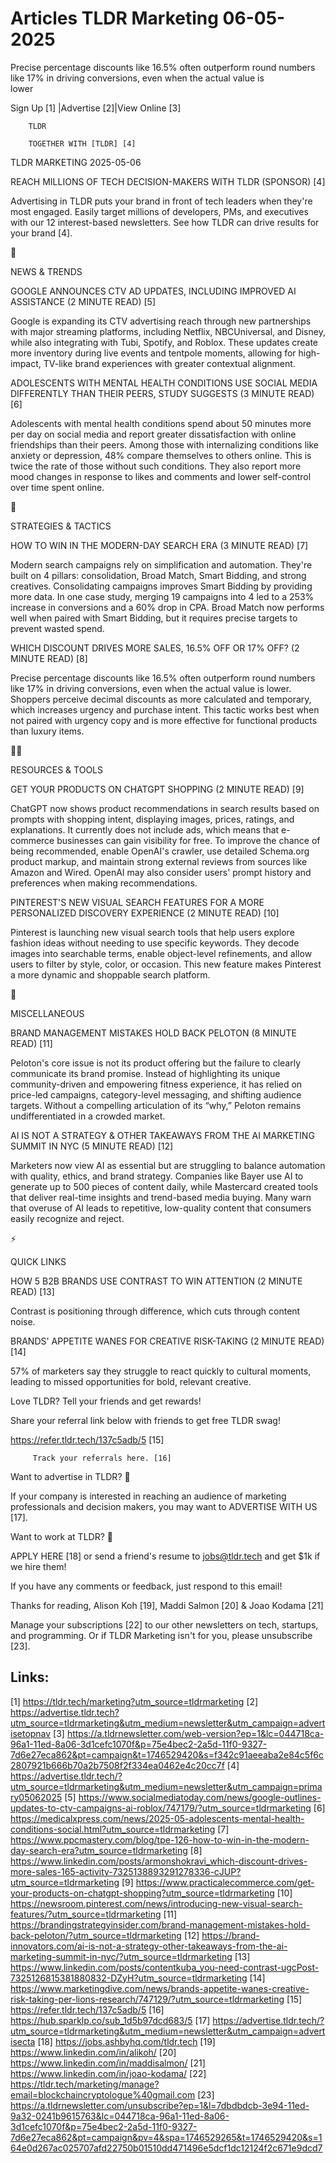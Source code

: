 # Articles TLDR Marketing 06-05-2025

Precise percentage discounts like 16.5% often outperform round numbers
like 17% in driving conversions, even when the actual value is
lower ‌ ‌ ‌ ‌ ‌ ‌ ‌ ‌ ‌ ‌ ‌ ‌ ‌ ‌ ‌ ‌ ‌ ‌ ‌ ‌ ‌ ‌ ‌ ‌ ‌ ‌  ‌ ‌ ‌ ‌ ‌ ‌ ‌ ‌ ‌ ‌ ‌ ‌ ‌ ‌ ‌ ‌ ‌ ‌ ‌ ‌ ‌ ‌ ‌ ‌ ‌ ‌ 


 Sign Up [1] |Advertise [2]|View Online [3] 

		TLDR 

		TOGETHER WITH [TLDR] [4]

TLDR MARKETING 2025-05-06

 REACH MILLIONS OF TECH DECISION-MAKERS WITH TLDR (SPONSOR) [4] 

 Advertising in TLDR puts your brand in front of tech leaders when
they're most engaged. Easily target millions of developers, PMs, and
executives with our 12 interest-based newsletters. See how TLDR can
drive results for your brand [4]. 

📱 

NEWS & TRENDS

 GOOGLE ANNOUNCES CTV AD UPDATES, INCLUDING IMPROVED AI ASSISTANCE (2
MINUTE READ) [5] 

 Google is expanding its CTV advertising reach through new
partnerships with major streaming platforms, including Netflix,
NBCUniversal, and Disney, while also integrating with Tubi, Spotify,
and Roblox. These updates create more inventory during live events and
tentpole moments, allowing for high-impact, TV-like brand experiences
with greater contextual alignment. 

 ADOLESCENTS WITH MENTAL HEALTH CONDITIONS USE SOCIAL MEDIA
DIFFERENTLY THAN THEIR PEERS, STUDY SUGGESTS (3 MINUTE READ) [6] 

 Adolescents with mental health conditions spend about 50 minutes more
per day on social media and report greater dissatisfaction with online
friendships than their peers. Among those with internalizing
conditions like anxiety or depression, 48% compare themselves to
others online. This is twice the rate of those without such
conditions. They also report more mood changes in response to likes
and comments and lower self-control over time spent online. 

🚀 

STRATEGIES & TACTICS

 HOW TO WIN IN THE MODERN-DAY SEARCH ERA (3 MINUTE READ) [7] 

 Modern search campaigns rely on simplification and automation.
They're built on 4 pillars: consolidation, Broad Match, Smart Bidding,
and strong creatives. Consolidating campaigns improves Smart Bidding
by providing more data. In one case study, merging 19 campaigns into 4
led to a 253% increase in conversions and a 60% drop in CPA. Broad
Match now performs well when paired with Smart Bidding, but it
requires precise targets to prevent wasted spend. 

 WHICH DISCOUNT DRIVES MORE SALES, 16.5% OFF OR 17% OFF? (2 MINUTE
READ) [8] 

 Precise percentage discounts like 16.5% often outperform round
numbers like 17% in driving conversions, even when the actual value is
lower. Shoppers perceive decimal discounts as more calculated and
temporary, which increases urgency and purchase intent. This tactic
works best when not paired with urgency copy and is more effective for
functional products than luxury items. 

🧑‍💻 

RESOURCES & TOOLS

 GET YOUR PRODUCTS ON CHATGPT SHOPPING (2 MINUTE READ) [9] 

 ChatGPT now shows product recommendations in search results based on
prompts with shopping intent, displaying images, prices, ratings, and
explanations. It currently does not include ads, which means that
e-commerce businesses can gain visibility for free. To improve the
chance of being recommended, enable OpenAI's crawler, use detailed
Schema.org product markup, and maintain strong external reviews from
sources like Amazon and Wired. OpenAI may also consider users' prompt
history and preferences when making recommendations. 

 PINTEREST'S NEW VISUAL SEARCH FEATURES FOR A MORE PERSONALIZED
DISCOVERY EXPERIENCE (2 MINUTE READ) [10] 

 Pinterest is launching new visual search tools that help users
explore fashion ideas without needing to use specific keywords. They
decode images into searchable terms, enable object-level refinements,
and allow users to filter by style, color, or occasion. This new
feature makes Pinterest a more dynamic and shoppable search platform. 

🎁 

MISCELLANEOUS

 BRAND MANAGEMENT MISTAKES HOLD BACK PELOTON (8 MINUTE READ) [11] 

 Peloton's core issue is not its product offering but the failure to
clearly communicate its brand promise. Instead of highlighting its
unique community-driven and empowering fitness experience, it has
relied on price-led campaigns, category-level messaging, and shifting
audience targets. Without a compelling articulation of its “why,”
Peloton remains undifferentiated in a crowded market. 

 AI IS NOT A STRATEGY & OTHER TAKEAWAYS FROM THE AI MARKETING SUMMIT
IN NYC (5 MINUTE READ) [12] 

 Marketers now view AI as essential but are struggling to balance
automation with quality, ethics, and brand strategy. Companies like
Bayer use AI to generate up to 500 pieces of content daily, while
Mastercard created tools that deliver real-time insights and
trend-based media buying. Many warn that overuse of AI leads to
repetitive, low-quality content that consumers easily recognize and
reject. 

⚡ 

QUICK LINKS

 HOW 5 B2B BRANDS USE CONTRAST TO WIN ATTENTION (2 MINUTE READ) [13] 

 Contrast is positioning through difference, which cuts through
content noise. 

 BRANDS' APPETITE WANES FOR CREATIVE RISK-TAKING (2 MINUTE READ) [14] 

 57% of marketers say they struggle to react quickly to cultural
moments, leading to missed opportunities for bold, relevant creative. 

Love TLDR? Tell your friends and get rewards!

 Share your referral link below with friends to get free TLDR swag! 

 https://refer.tldr.tech/137c5adb/5 [15] 

		 Track your referrals here. [16] 

Want to advertise in TLDR? 📰

 If your company is interested in reaching an audience of marketing
professionals and decision makers, you may want to ADVERTISE WITH US
[17]. 

Want to work at TLDR? 💼

 APPLY HERE [18] or send a friend's resume to jobs@tldr.tech and get
$1k if we hire them! 

 If you have any comments or feedback, just respond to this email! 

Thanks for reading, 
Alison Koh [19], Maddi Salmon [20] & Joao Kodama [21] 

 Manage your subscriptions [22] to our other newsletters on tech,
startups, and programming. Or if TLDR Marketing isn't for you, please
unsubscribe [23]. 

 

Links:
------
[1] https://tldr.tech/marketing?utm_source=tldrmarketing
[2] https://advertise.tldr.tech?utm_source=tldrmarketing&utm_medium=newsletter&utm_campaign=advertisetopnav
[3] https://a.tldrnewsletter.com/web-version?ep=1&lc=044718ca-96a1-11ed-8a06-3d1cefc1070f&p=75e4bec2-2a5d-11f0-9327-7d6e27eca862&pt=campaign&t=1746529420&s=f342c91aeeaba2e84c5f6c2807921b666b70a2b7508f2f334ea0462e4c20cc7f
[4] https://advertise.tldr.tech/?utm_source=tldrmarketing&utm_medium=newsletter&utm_campaign=primary05062025
[5] https://www.socialmediatoday.com/news/google-outlines-updates-to-ctv-campaigns-ai-roblox/747179/?utm_source=tldrmarketing
[6] https://medicalxpress.com/news/2025-05-adolescents-mental-health-conditions-social.html?utm_source=tldrmarketing
[7] https://www.ppcmastery.com/blog/tpe-126-how-to-win-in-the-modern-day-search-era?utm_source=tldrmarketing
[8] https://www.linkedin.com/posts/armonshokravi_which-discount-drives-more-sales-165-activity-7325138893291278336-cJUP?utm_source=tldrmarketing
[9] https://www.practicalecommerce.com/get-your-products-on-chatgpt-shopping?utm_source=tldrmarketing
[10] https://newsroom.pinterest.com/news/introducing-new-visual-search-features/?utm_source=tldrmarketing
[11] https://brandingstrategyinsider.com/brand-management-mistakes-hold-back-peloton/?utm_source=tldrmarketing
[12] https://brand-innovators.com/ai-is-not-a-strategy-other-takeaways-from-the-ai-marketing-summit-in-nyc/?utm_source=tldrmarketing
[13] https://www.linkedin.com/posts/contentkuba_you-need-contrast-ugcPost-7325126815381880832-DZyH?utm_source=tldrmarketing
[14] https://www.marketingdive.com/news/brands-appetite-wanes-creative-risk-taking-per-lions-research/747129/?utm_source=tldrmarketing
[15] https://refer.tldr.tech/137c5adb/5
[16] https://hub.sparklp.co/sub_1d5b97dcd683/5
[17] https://advertise.tldr.tech/?utm_source=tldrmarketing&utm_medium=newsletter&utm_campaign=advertisecta
[18] https://jobs.ashbyhq.com/tldr.tech
[19] https://www.linkedin.com/in/alikoh/
[20] https://www.linkedin.com/in/maddisalmon/
[21] https://www.linkedin.com/in/joao-kodama/
[22] https://tldr.tech/marketing/manage?email=blockchaincryptologue%40gmail.com
[23] https://a.tldrnewsletter.com/unsubscribe?ep=1&l=7dbdbdcb-3e94-11ed-9a32-0241b9615763&lc=044718ca-96a1-11ed-8a06-3d1cefc1070f&p=75e4bec2-2a5d-11f0-9327-7d6e27eca862&pt=campaign&pv=4&spa=1746529265&t=1746529420&s=164e0d267ac025707afd22750b01510dd471496e5dcf1dc12124f2c671e9dcd7